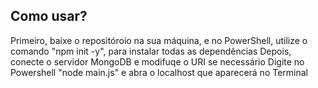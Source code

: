 ## Como usar?
Primeiro, baixe o repositóroio na sua máquina, e no PowerShell, utilize o comando "npm init -y", para instalar todas as dependências
Depois, conecte o servidor MongoDB e modifuqe o URI se necessário
Digite no Powershell "node main.js" e abra o localhost que aparecerá no Terminal
